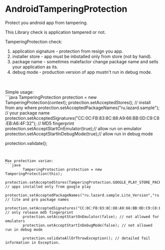 # AndroidTamperingProtection

Protect you android app from tampering. 


This Library check is application tampered or not.

TamperingProtection check: <br>
1) application signature - protection from resign you app. <br>
2) installer store - app must be inbstalled only from store (not by hand).<br>
3) package name - sometimes malefactor change package name and sells your application as its.<br>
4) debug mode - production version of app mustn't run in debug mode.
<p>
<br><br>
Simple usage:<br>
```java
TamperingProtection protection = new TamperingProtection(context);
protection.setAcceptedStores(); // install from any where 
protection.setAcceptedPackageNames("ru.lazard.sample"); // your package name
protection.setAcceptedSignatures("CC:0C:FB:83:8C:88:A9:66:BB:0D:C9:C8:EB:A6:4F:32"); // MD5 fingerprint
protection.setAcceptStartOnEmulator(true);// allow run on emulator 
protection.setAcceptStartInDebugMode(true);// allow run in debug mode 

protection.validate();
```


Max protection varian:
```java
        TamperingProtection protection = new TamperingProtection(this);
        protection.setAcceptedStores(TamperingProtection.GOOGLE_PLAY_STORE_PACKAGE); // apps installed only from google play
        protection.setAcceptedPackageNames("ru.lazard.sample.Lite_Version","ru.lazard.sample.Pro_Version"); // lite and pro package names
         protection.setAcceptedSignatures("CC:0C:FB:83:8C:88:A9:66:BB:0D:C9:C8:EB:A6:4F:32"); // only release md5 fingerprint
        protection.setAcceptStartOnEmulator(false); // not allowed for emulators
        protection.setAcceptStartInDebugMode(false); // not allowed run in debug mode

        protection.validateAllOrThrowException(); // detailed fail information in Exception.
```
